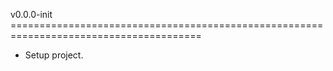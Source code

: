 v0.0.0-init =======================================================================================
- Setup project.